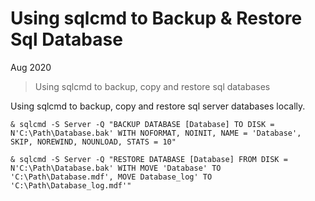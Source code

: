 # Using sqlcmd to Backup & Restore Sql Database

Aug 2020

> Using sqlcmd to backup, copy and restore sql databases

Using sqlcmd to backup, copy and restore sql server databases locally.

```
& sqlcmd -S Server -Q "BACKUP DATABASE [Database] TO DISK = N'C:\Path\Database.bak' WITH NOFORMAT, NOINIT, NAME = 'Database', SKIP, NOREWIND, NOUNLOAD, STATS = 10"
```

```
& sqlcmd -S Server -Q "RESTORE DATABASE [Database] FROM DISK = N'C:\Path\Database.bak' WITH MOVE 'Database' TO 'C:\Path\Database.mdf', MOVE Database_log' TO 'C:\Path\Database_log.mdf'"
```